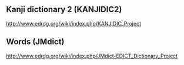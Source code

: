 ## Kanji dictionary 2 (KANJIDIC2)
http://www.edrdg.org/wiki/index.php/KANJIDIC_Project

## Words (JMdict)
http://www.edrdg.org/wiki/index.php/JMdict-EDICT_Dictionary_Project